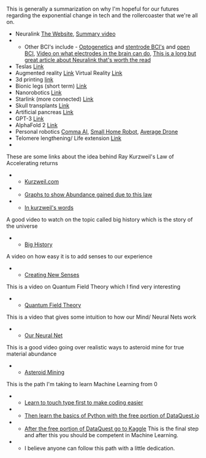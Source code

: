 This is generally a summarization on why I'm hopeful for our futures regarding the exponential change in tech and the rollercoaster that we're all on.  

- Neuralink [The Website](https://neuralink.com/), [Summary video](https://www.youtube.com/watch?v=9uRK8Delzvk&t=389s)
- - Other BCI's include - [Optogenetics](https://www.youtube.com/watch?v=enFgn2sqoGw&t=373s) and [stentrode BCI's](https://www.youtube.com/watch?v=Wno70ZGKJvw&t=2s) and [open BCI](https://www.youtube.com/watch?v=TMeJyrPmwwM&t=722s), [Video on what electrodes in the brain can do](https://www.youtube.com/watch?v=7udZ5ux0dYE&t=665s), [This is a long but great article about Neuralink that's worth the read](https://waitbutwhy.com/2017/04/neuralink.html)
- Teslas [Link](https://www.tesla.com/model3)
- Augmented reality [Link](https://www.microsoft.com/en-us/p/holoLens-2/91pnzzznzwcp/?activetab=pivot%3aoverviewtab) Virtual Reality [Link](https://www.oculus.com/quest-2/?locale=en_US)
- 3d printing [link](https://www.iconbuild.com/)
- Bionic legs (short term) [Link](https://www.youtube.com/watch?v=tUMY9s_kxD4&t=1070s)
- Nanorobotics [Link](https://www.instagram.com/p/CI0aK2OnM0v/)
- Starlink (more connected) [Link](https://www.starlink.com/)
- Skull transplants [Link](https://www.wired.co.uk/article/3d-printed-skull)
- Artificial pancreas [Link](https://www.healthline.com/diabetesmine/artificial-pancreas-what-you-should-know)
- GPT-3 [Link](https://machinelearningknowledge.ai/openai-gpt-3-demos-to-convince-you-that-ai-threat-is-real-or-is-it/)
- AlphaFold 2 [Link](https://deepmind.com/blog/article/alphafold-a-solution-to-a-50-year-old-grand-challenge-in-biology)
- Personal robotics [Comma AI](https://comma.ai/), [Small Home Robot](https://www.amazon.com/dp/B01LWXF28H/?coliid=IPJ372ESSDRF1&colid=3L2EL1JKQ519L&psc=1&ref_=lv_ov_lig_dp_it), [Average Drone](https://www.amazon.com/Foldable-Quadcopter-Trajectory-Altitude-Batteries/dp/B08MWF3HMV/ref=sr_1_1_sspa?dchild=1&keywords=drone&qid=1608916773&sr=8-1-spons&psc=1&spLa=ZW5jcnlwdGVkUXVhbGlmaWVyPUFSVzZOMjFSVkdTTzAmZW5jcnlwdGVkSWQ9QTAxNjc2OTkyV1VMSzBKUEdZT0NKJmVuY3J5cHRlZEFkSWQ9QTEwMDU2MThWWjVXMFpEOUlBQlcmd2lkZ2V0TmFtZT1zcF9hdGYmYWN0aW9uPWNsaWNrUmVkaXJlY3QmZG9Ob3RMb2dDbGljaz10cnVl)
- Telomere lengthening/ Life extension [Link](https://geneticliteracyproject.org/2020/12/03/aging-reversed-using-high-pressure-hyperbaric-oxygen-chamber-israeli-researchers-claim-in-peer-reviewed-study/)
- 

These are some links about the idea behind Ray Kurzweil's Law of Accelerating returns
- - [Kurzweil.com](https://www.kurzweilai.net/the-law-of-accelerating-returns)
- - [Graphs to show Abundance gained due to this law](https://www.diamandis.com/data)
- - [In kurzweil's words](https://www.youtube.com/watch?v=1uIzS1uCOcE&t=1s)

A good video to watch on the topic called big history which is the story of the universe
- - [Big History](https://www.youtube.com/watch?v=yqc9zX04DXs)

A video on how easy it is to add senses to our experience 
- - [Creating New Senses](https://www.youtube.com/watch?v=4c1lqFXHvqI&t=408s)

This is a video on Quantum Field Theory which I find very interesting
- - [Quantum Field Theory](https://www.youtube.com/watch?v=zNVQfWC_evg&t=1543s)

This is a video that gives some intuition to how our Mind/ Neural Nets work
- - [Our Neural Net](https://www.youtube.com/watch?v=lyu7v7nWzfo&t=1s)

This is a good video going over realistic ways to asteroid mine for true material abundance 
- - [Asteroid Mining](https://www.youtube.com/watch?v=y8XvQNt26KI&t=240s)

This is the path I'm taking to learn Machine Learning from 0
- - [Learn to touch type first to make coding easier](https://www.typingclub.com/) 
- - [Then learn the basics of Python with the free portion of DataQuest.io](https://app.dataquest.io/dashboard)
- - [After the free portion of DataQuest go to Kaggle](https://www.kaggle.com/learn/overview) This is the final step and after this you should be competent in Machine Learning. 
- - I believe anyone can follow this path with a little dedication. 




```python

```







